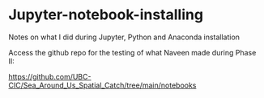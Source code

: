 # Jupyter-notebook-installing
Notes on what I did during Jupyter, Python and Anaconda installation

Access the github repo for the testing of what Naveen made during Phase II:

https://github.com/UBC-CIC/Sea_Around_Us_Spatial_Catch/tree/main/notebooks
